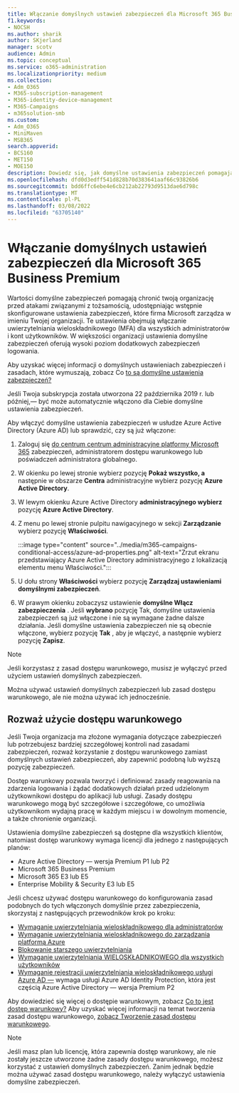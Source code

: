 ```yaml
---
title: Włączanie domyślnych ustawień zabezpieczeń dla Microsoft 365 Business Premium
f1.keywords:
- NOCSH
ms.author: sharik
author: SKjerland
manager: scotv
audience: Admin
ms.topic: conceptual
ms.service: o365-administration
ms.localizationpriority: medium
ms.collection:
- Adm_O365
- M365-subscription-management
- M365-identity-device-management
- M365-Campaigns
- m365solution-smb
ms.custom:
- Adm_O365
- MiniMaven
- MSB365
search.appverid:
- BCS160
- MET150
- MOE150
description: Dowiedz się, jak domyślne ustawienia zabezpieczeń pomagają chronić twoją organizację przed atakami związanymi z tożsamością, udostępniając wstępnie skonfigurowane ustawienia zabezpieczeń dla Microsoft 365 Business Premium.
ms.openlocfilehash: dfd0d3edff541d828b70d383641aaf66c93826b6
ms.sourcegitcommit: bdd6ffc6ebe4e6cb212ab22793d9513dae6d798c
ms.translationtype: MT
ms.contentlocale: pl-PL
ms.lasthandoff: 03/08/2022
ms.locfileid: "63705140"
---
```

# <a name="turn-on-security-defaults-for-microsoft-365-business-premium"></a>Włączanie domyślnych ustawień zabezpieczeń dla Microsoft 365 Business Premium

Wartości domyślne zabezpieczeń pomagają chronić twoją organizację przed atakami związanymi z tożsamością, udostępniając wstępnie skonfigurowane ustawienia zabezpieczeń, które firma Microsoft zarządza w imieniu Twojej organizacji. Te ustawienia obejmują włączanie uwierzytelniania wieloskładnikowego (MFA) dla wszystkich administratorów i kont użytkowników. W większości organizacji ustawienia domyślne zabezpieczeń oferują wysoki poziom dodatkowych zabezpieczeń logowania.

Aby uzyskać więcej informacji o domyślnych ustawieniach zabezpieczeń i zasadach, które wymuszają, zobacz Co [to są domyślne ustawienia zabezpieczeń?](/azure/active-directory/fundamentals/concept-fundamentals-security-defaults)

Jeśli Twoja subskrypcja została utworzona 22 października 2019 r. lub później,&mdash; być może automatycznie włączono dla Ciebie domyślne ustawienia zabezpieczeń.

Aby włączyć domyślne ustawienia zabezpieczeń w usłudze Azure Active Directory (Azure AD) lub sprawdzić, czy są już włączone:

1. Zaloguj się <a href="https://go.microsoft.com/fwlink/p/?linkid=2024339" target="_blank">do centrum centrum administracyjne platformy Microsoft 365</a> zabezpieczeń, administratorem dostępu warunkowego lub poświadczeń administratora globalnego.

2. W okienku po lewej stronie wybierz pozycję **Pokaż wszystko, a** następnie w obszarze **Centra** administracyjne wybierz pozycję **Azure Active Directory**.

3. W lewym okienku Azure Active Directory **administracyjnego wybierz** pozycję **Azure Active Directory**.

4. Z menu po lewej stronie pulpitu nawigacyjnego w sekcji **Zarządzanie** wybierz pozycję **Właściwości**.

    :::image type="content" source="../media/m365-campaigns-conditional-access/azure-ad-properties.png" alt-text="Zrzut ekranu przedstawiający Azure Active Directory administracyjnego z lokalizacją elementu menu Właściwości.":::

5. U dołu strony **Właściwości** wybierz pozycję **Zarządzaj ustawieniami domyślnymi zabezpieczeń**.

6. W prawym okienku zobaczysz ustawienie **domyślne Włącz zabezpieczenia** . Jeśli **wybrano** pozycję Tak, domyślne ustawienia zabezpieczeń są już włączone i nie są wymagane żadne dalsze działania. Jeśli domyślne ustawienia zabezpieczeń nie są obecnie włączone, wybierz pozycję **Tak** , aby je włączyć, a następnie wybierz pozycję **Zapisz**.

> [!NOTE]
> Jeśli korzystasz z zasad dostępu warunkowego, musisz je wyłączyć przed użyciem ustawień domyślnych zabezpieczeń.
>
> Można używać ustawień domyślnych zabezpieczeń lub zasad dostępu warunkowego, ale nie można używać ich jednocześnie.

## <a name="consider-using-conditional-access"></a>Rozważ użycie dostępu warunkowego

Jeśli Twoja organizacja ma złożone wymagania dotyczące zabezpieczeń lub potrzebujesz bardziej szczegółowej kontroli nad zasadami zabezpieczeń, rozważ korzystanie z dostępu warunkowego zamiast domyślnych ustawień zabezpieczeń, aby zapewnić podobną lub wyższą pozycję zabezpieczeń. 

Dostęp warunkowy pozwala tworzyć i definiować zasady reagowania na zdarzenia logowania i żądać dodatkowych działań przed udzielonym użytkownikowi dostępu do aplikacji lub usługi. Zasady dostępu warunkowego mogą być szczegółowe i szczegółowe, co umożliwia użytkownikom wydajną pracę w każdym miejscu i w dowolnym momencie, a także chronienie organizacji.

Ustawienia domyślne zabezpieczeń są dostępne dla wszystkich klientów, natomiast dostęp warunkowy wymaga licencji dla jednego z następujących planów:

- Azure Active Directory — wersja Premium P1 lub P2
- Microsoft 365 Business Premium
- Microsoft 365 E3 lub E5
- Enterprise Mobility & Security E3 lub E5

Jeśli chcesz używać dostępu warunkowego do konfigurowania zasad podobnych do tych włączonych domyślnie przez zabezpieczenia, skorzystaj z następujących przewodników krok po kroku:

- [Wymaganie uwierzytelniania wieloskładnikowego dla administratorów](/azure/active-directory/conditional-access/howto-conditional-access-policy-admin-mfa)
- [Wymaganie uwierzytelniania wieloskładnikowego do zarządzania platformą Azure](/azure/active-directory/conditional-access/howto-conditional-access-policy-azure-management)
- [Blokowanie starszego uwierzytelniania](/azure/active-directory/conditional-access/howto-conditional-access-policy-block-legacy)
- [Wymaganie uwierzytelniania WIELOSKŁADNIKOWEGO dla wszystkich użytkowników](/azure/active-directory/conditional-access/howto-conditional-access-policy-all-users-mfa)
- [Wymaganie rejestracji uwierzytelniania wieloskładnikowego usługi Azure AD —](/azure/active-directory/identity-protection/howto-identity-protection-configure-mfa-policy) wymaga usługi Azure AD Identity Protection, która jest częścią Azure Active Directory — wersja Premium P2

Aby dowiedzieć się więcej o dostępie warunkowym, zobacz [Co to jest dostęp warunkowy?](/azure/active-directory/conditional-access/overview) Aby uzyskać więcej informacji na temat tworzenia zasad dostępu warunkowego, [zobacz Tworzenie zasad dostępu warunkowego](/azure/active-directory/authentication/tutorial-enable-azure-mfa#create-a-conditional-access-policy).

> [!NOTE]
> Jeśli masz plan lub licencję, która zapewnia dostęp warunkowy, ale nie zostały jeszcze utworzone żadne zasady dostępu warunkowego, możesz korzystać z ustawień domyślnych zabezpieczeń. Zanim jednak będzie można używać zasad dostępu warunkowego, należy wyłączyć ustawienia domyślne zabezpieczeń.
